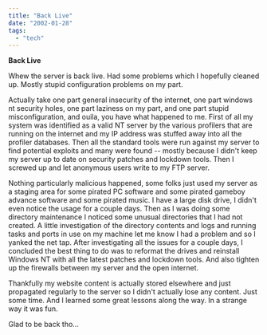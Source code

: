 ```yaml
---
title: "Back Live"
date: "2002-01-28"
tags: 
  - "tech"
---
```


**Back Live**

Whew the server is back live. Had some problems which I hopefully cleaned up. Mostly stupid configuration problems on my part.

Actually take one part general insecurity of the internet, one part windows nt security holes, one part laziness on my part, and one part stupid misconfiguration, and ouila, you have what happened to me. First of all my system was identified as a valid NT server by the various profilers that are running on the internet and my IP address was stuffed away into all the profiler databases. Then all the standard tools were run against my server to find potential exploits and many were found -- mostly because I didn't keep my server up to date on security patches and lockdown tools. Then I screwed up and let anonymous users write to my FTP server.

Nothing particularly malicious happened, some folks just used my server as a staging area for some pirated PC software and some pirated gameboy advance software and some pirated music. I have a large disk drive, I didn't even notice the usage for a couple days. Then as I was doing some directory maintenance I noticed some unusual directories that I had not created. A little investigation of the directory contents and logs and running tasks and ports in use on my machine let me know I had a problem and so I yanked the net tap. After investigating all the issues for a couple days, I concluded the best thing to do was to reformat the drives and reinstall Windows NT with all the latest patches and lockdown tools. And also tighten up the firewalls between my server and the open internet.

Thankfully my website content is actually stored elsewhere and just propagated regularly to the server so I didn't actually lose any content. Just some time. And I learned some great lessons along the way. In a strange way it was fun.

Glad to be back tho...
